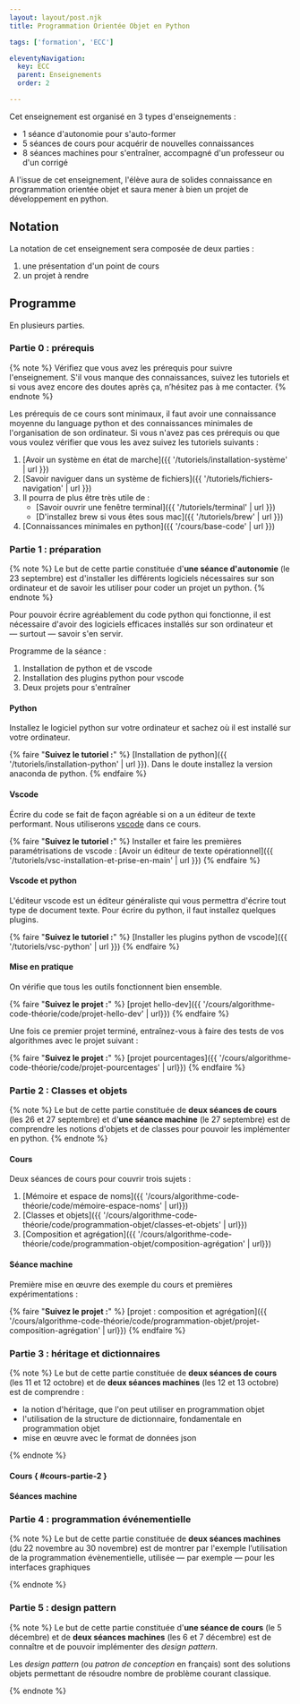 ```yaml
---
layout: layout/post.njk 
title: Programmation Orientée Objet en Python

tags: ['formation', 'ECC']

eleventyNavigation:
  key: ECC
  parent: Enseignements
  order: 2

---
```


Cet enseignement est organisé en 3 types d'enseignements :

* 1 séance d'autonomie pour s'auto-former
* 5 séances de cours pour acquérir de nouvelles connaissances
* 8 séances machines pour s'entraîner, accompagné d'un professeur ou d'un corrigé

A l'issue de cet enseignement, l'élève aura de solides connaissance en programmation orientée objet et saura mener à bien un projet de développement en python.

## Notation

La notation de cet enseignement sera composée de deux parties :

1. une présentation d'un point de cours
2. un projet à rendre

## Programme

En plusieurs parties.

### Partie 0 : prérequis

{% note %}
Vérifiez que vous avez les prérequis pour suivre l'enseignement. S'il vous manque des connaissances, suivez les tutoriels et si vous avez encore des doutes après ça, n’hésitez pas à me contacter.
{% endnote %}

Les prérequis de ce cours sont minimaux, il faut avoir une connaissance moyenne du language python et des connaissances minimales de l'organisation de son ordinateur. Si vous n'avez pas ces prérequis ou que vous voulez vérifier que vous les avez suivez les tutoriels suivants :

1. [Avoir un système en état de marche]({{ '/tutoriels/installation-système' | url }})
2. [Savoir naviguer dans un système de fichiers]({{ '/tutoriels/fichiers-navigation' | url }})
3. Il pourra de plus être très utile de :
   * [Savoir ouvrir une fenêtre terminal]({{ '/tutoriels/terminal'  | url }})
   * [D'installez brew si vous êtes sous mac]({{ '/tutoriels/brew'  | url }})
4. [Connaissances minimales en python]({{ '/cours/base-code' | url }})

### Partie 1 : préparation

{% note %}
Le but de cette partie constituée d'**une séance d'autonomie** (le 23 septembre) est d'installer les différents logiciels nécessaires sur son ordinateur et de savoir les utiliser pour coder un projet un python.
{% endnote %}

Pour pouvoir écrire agréablement du code python qui fonctionne, il est nécessaire d'avoir des logiciels efficaces installés sur son ordinateur et — surtout — savoir s'en servir.

Programme de la séance :

1. Installation de python et de vscode
2. Installation des plugins python pour vscode
3. Deux projets pour s'entraîner

#### Python

Installez le logiciel python sur votre ordinateur et sachez où il est installé sur votre ordinateur.

{% faire "**Suivez le tutoriel :**" %}
[Installation de python]({{ '/tutoriels/installation-python' | url }}). Dans le doute installez la version anaconda de python.
{% endfaire %}

#### Vscode

Écrire du code se fait de façon agréable si on a un éditeur de texte performant. Nous utiliserons [vscode](https://code.visualstudio.com/) dans ce cours.

{% faire "**Suivez le tutoriel :**" %}
Installer et faire les premières paramétrisations de vscode : [Avoir un éditeur de texte opérationnel]({{ '/tutoriels/vsc-installation-et-prise-en-main' | url }})
{% endfaire %}

#### Vscode et python

L'éditeur vscode est un éditeur généraliste qui vous permettra d'écrire tout type de document texte. Pour écrire du python, il faut installez quelques plugins.

{% faire "**Suivez le tutoriel :**" %}
[Installer les plugins python de vscode]({{ '/tutoriels/vsc-python' | url }})
{% endfaire %}

#### Mise en pratique

On vérifie que tous les outils fonctionnent bien ensemble.

{% faire "**Suivez le projet :**" %}
[projet hello-dev]({{ '/cours/algorithme-code-théorie/code/projet-hello-dev' | url}})
{% endfaire %}

Une fois ce premier projet terminé, entraînez-vous à faire des tests de vos algorithmes avec le projet suivant :

{% faire "**Suivez le projet :**" %}
[projet pourcentages]({{ '/cours/algorithme-code-théorie/code/projet-pourcentages' | url}})
{% endfaire %}

### Partie 2 : Classes et objets

{% note %}
Le but de cette partie constituée de **deux séances de cours** (les 26 et 27 septembre) et d'**une séance machine** (le 27 septembre) est de comprendre les notions d'objets et de classes pour pouvoir les implémenter en python.
{% endnote %}

#### Cours

Deux séances de cours pour couvrir trois sujets :

1. [Mémoire et espace de noms]({{ '/cours/algorithme-code-théorie/code/mémoire-espace-noms' | url}})
2. [Classes et objets]({{ '/cours/algorithme-code-théorie/code/programmation-objet/classes-et-objets' | url}})
3. [Composition et agrégation]({{ '/cours/algorithme-code-théorie/code/programmation-objet/composition-agrégation' | url}})

#### Séance machine

Première mise en œuvre des exemple du cours et premières expérimentations :

{% faire "**Suivez le projet :**" %}
[projet : composition et agrégation]({{ '/cours/algorithme-code-théorie/code/programmation-objet/projet-composition-agrégation' | url}})
{% endfaire %}

### Partie 3 : héritage et dictionnaires

{% note %}
Le but de cette partie constituée de **deux séances de cours** (les 11 et 12 octobre) et de **deux séances machines** (les 12 et 13 octobre) est de comprendre :

* la notion d'héritage, que l'on peut utiliser en programmation objet
* l'utilisation de la structure de dictionnaire, fondamentale en programmation objet
* mise en œuvre avec le format de données json

{% endnote %}

#### Cours { #cours-partie-2 }

#### Séances machine

### Partie 4 : programmation événementielle

{% note %}
Le but de cette partie constituée de **deux séances machines** (du 22 novembre au 30 novembre) est de montrer par l'exemple l’utilisation de la programmation évènementielle, utilisée — par exemple — pour les interfaces graphiques

{% endnote %}

### Partie 5 : design pattern

{% note %}
Le but de cette partie constituée d'**une séance de cours** (le 5 décembre) et de **deux séances machines** (les 6 et 7 décembre) est de connaître et de pouvoir implémenter des *design pattern*.

Les *design pattern* (ou *patron de conception* en français) sont des solutions objets permettant de résoudre nombre de problème courant classique.

{% endnote %}
